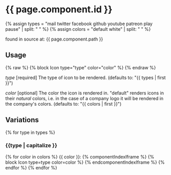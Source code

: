 # {{ page.component.id }}
{% assign types = "mail twitter facebook github youtube patreon play pause" | split: " " %}
{% assign colors = "default white" | split: " " %}

found in source at: {{ page.component.path }}


## Usage

{% raw %}
  {% block Icon type="type" color="color" %}
{% endraw %}

*type* [required] The type of icon to be rendered. (defaults to: "{{ types | first }}")

*color* [optional] The color the icon is rendered in. "default" renders icons in their *natural* colors, i.e. in the case of a company logo it will be rendered in the company's colors. (defaults to: "{{ colors | first }}")


## Variations

{% for type in types %}
### {{type | capitalize }}

{% for color in colors %}
{{ color }}:
{% componentIndexIframe %}
  {% block Icon type=type color=color %}
{% endcomponentIndexIframe %}
{% endfor %}
{% endfor %}